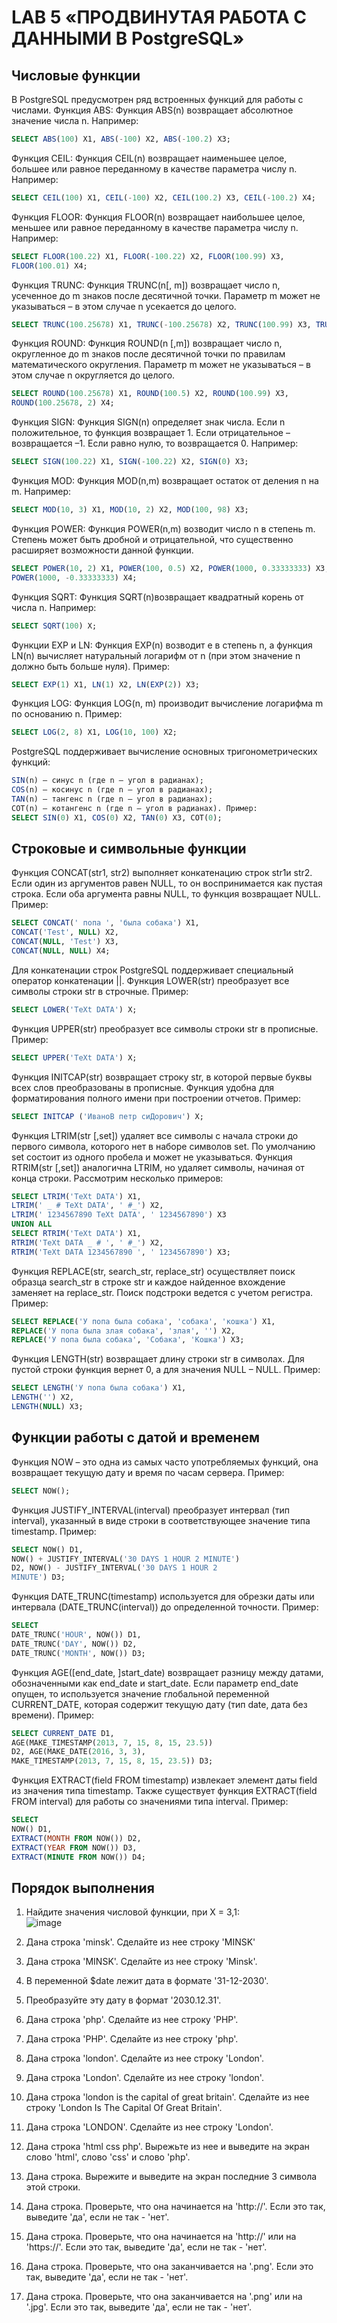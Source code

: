 # LAB 5 «ПРОДВИНУТАЯ РАБОТА С ДАННЫМИ В PostgreSQL»
## Числовые функции
В PostgreSQL предусмотрен ряд встроенных функций для работы с числами.
Функция ABS: Функция ABS(n) возвращает абсолютное значение числа n. Например:
```sql
SELECT ABS(100) X1, ABS(-100) X2, ABS(-100.2) X3;
```
Функция CEIL: Функция CEIL(n) возвращает наименьшее целое, большее или равное переданному в качестве параметра числу n. Например:
```sql
SELECT CEIL(100) X1, CEIL(-100) X2, CEIL(100.2) X3, CEIL(-100.2) X4;
```
Функция FLOOR: Функция FLOOR(n) возвращает наибольшее целое, меньшее или равное переданному в качестве параметра числу n. Например:
```sql
SELECT FLOOR(100.22) X1, FLOOR(-100.22) X2, FLOOR(100.99) X3, 
FLOOR(100.01) X4;
```
Функция TRUNC: Функция TRUNC(n[, m]) возвращает число n, усеченное до m знаков после десятичной точки. Параметр m может не указываться – в этом случае n усекается до целого.
```sql
SELECT TRUNC(100.25678) X1, TRUNC(-100.25678) X2, TRUNC(100.99) X3, TRUNC(100.25678, 2) X4;
```
Функция ROUND: Функция ROUND(n [,m]) возвращает число n, округленное до m знаков после десятичной точки по правилам математического округления. Параметр m может не указываться – в этом случае n округляется до целого.
```sql
SELECT ROUND(100.25678) X1, ROUND(100.5) X2, ROUND(100.99) X3, 
ROUND(100.25678, 2) X4;
```
Функция SIGN: Функция SIGN(n) определяет знак числа. Если n положительное, то функция возвращает 1. Если отрицательное – возвращается –1. Если равно нулю, то возвращается 0. Например:
```sql
SELECT SIGN(100.22) X1, SIGN(-100.22) X2, SIGN(0) X3;
```
Функция MOD: Функция MOD(n,m) возвращает остаток от деления n на m. Например:
```sql
SELECT MOD(10, 3) X1, MOD(10, 2) X2, MOD(100, 98) X3;
```
Функция POWER: Функция POWER(n,m) возводит число n в степень m. Степень может быть дробной и отрицательной, что существенно расширяет возможности данной функции.
```sql
SELECT POWER(10, 2) X1, POWER(100, 0.5) X2, POWER(1000, 0.33333333) X3, 
POWER(1000, -0.33333333) X4;
```
Функция SQRT: Функция SQRT(n)возвращает квадратный корень от числа n. Например:
```sql
SELECT SQRT(100) X;
```
Функции EXP и LN: Функция EXP(n) возводит e в степень n, а функция LN(n) вычисляет натуральный логарифм от n (при этом значение n должно быть больше нуля). Пример:
```sql
SELECT EXP(1) X1, LN(1) X2, LN(EXP(2)) X3;
```
Функция LOG: Функция LOG(n, m) производит вычисление логарифма m по основанию n. Пример:
```sql
SELECT LOG(2, 8) X1, LOG(10, 100) X2;
```
PostgreSQL поддерживает вычисление основных тригонометрических функций:
```sql
SIN(n) – синус n (где n – угол в радианах);
COS(n) – косинус n (где n – угол в радианах);
TAN(n) – тангенс n (где n – угол в радианах);
COT(n) – котангенс n (где n – угол в радианах). Пример:
SELECT SIN(0) X1, COS(0) X2, TAN(0) X3, COT(0);
```
## Строковые и символьные функции
Функция CONCAT(str1, str2) выполняет конкатенацию строк str1и str2. Если один из аргументов равен NULL, то он воспринимается как пустая строка. Если оба аргумента равны NULL, то функция возвращает NULL. Пример:
```sql
SELECT CONCAT(' попа ', 'была собака') X1,
CONCAT('Test', NULL) X2,
CONCAT(NULL, 'Test') X3,
CONCAT(NULL, NULL) X4;
```
Для конкатенации строк PostgreSQL поддерживает специальный оператор конкатенации ||.
Функция LOWER(str) преобразует все символы строки str в строчные. Пример:
```sql
SELECT LOWER('TeXt DATA') X;
```
Функция UPPER(str) преобразует все символы строки str в прописные. Пример:
```sql
SELECT UPPER('TeXt DATA') X;
```
Функция INITCAP(str) возвращает строку str, в которой первые буквы всех слов преобразованы в прописные. Функция удобна для форматирования полного имени при построении отчетов. Пример:
```sql
SELECT INITCAP ('ИваноВ петр сиДорович') X;
```
Функция LTRIM(str [,set]) удаляет все символы с начала строки до первого символа, которого нет в наборе символов set. По умолчанию set состоит из одного пробела и может не указываться. 
Функция RTRIM(str [,set]) аналогична LTRIM, но удаляет символы, начиная от конца строки. Рассмотрим несколько примеров:
```sql
SELECT LTRIM('TeXt DATA') X1,
LTRIM(' _ # TeXt DATA', ' #_') X2,
LTRIM(' 1234567890 TeXt DATA', ' 1234567890') X3
UNION ALL
SELECT RTRIM('TeXt DATA') X1,
RTRIM('TeXt DATA _ # ', ' #_') X2,
RTRIM('TeXt DATA 1234567890 ', ' 1234567890') X3;
```
Функция REPLACE(str, search_str, replace_str) осуществляет поиск образца search_str в строке str и каждое найденное вхождение заменяет на replace_str. Поиск подстроки ведется с учетом регистра. Пример:
```sql
SELECT REPLACE('У попа была собака', 'собака', 'кошка') X1,
REPLACE('У попа была злая собака', 'злая', '') X2,
REPLACE('У попа была собака', 'Собака', 'Кошка') X3;
```
Функция LENGTH(str) возвращает длину строки str в символах. Для пустой строки функция вернет 0, а для значения NULL – NULL. Пример:
```sql
SELECT LENGTH('У попа была собака') X1,
LENGTH('') X2,
LENGTH(NULL) X3;
```
## Функции работы с датой и временем
Функция NOW – это одна из самых часто употребляемых функций, она возвращает текущую дату и время по часам сервера. Пример:
```sql
SELECT NOW();
```
Функция JUSTIFY_INTERVAL(interval) преобразует интервал (тип interval), указанный в виде строки в соответствующее значение типа timestamp. Пример:
```sql
SELECT NOW() D1,
NOW() + JUSTIFY_INTERVAL('30 DAYS 1 HOUR 2 MINUTE')
D2, NOW() - JUSTIFY_INTERVAL('30 DAYS 1 HOUR 2
MINUTE') D3;
```
Функция DATE_TRUNC(timestamp) используется для обрезки даты или интервала (DATE_TRUNC(interval)) до определенной точности. Пример:
```sql
SELECT
DATE_TRUNC('HOUR', NOW()) D1,
DATE_TRUNC('DAY', NOW()) D2,
DATE_TRUNC('MONTH', NOW()) D3;
```
Функция AGE([end_date, ]start_date) возвращает разницу между датами, обозначенными как end_date и start_date. Если параметр end_date опущен, то используется значение глобальной переменной CURRENT_DATE, которая содержит текущую дату (тип date, дата без времени). Пример:
```sql
SELECT CURRENT_DATE D1, 
AGE(MAKE_TIMESTAMP(2013, 7, 15, 8, 15, 23.5))
D2, AGE(MAKE_DATE(2016, 3, 3),
MAKE_TIMESTAMP(2013, 7, 15, 8, 15, 23.5)) D3;
```
Функция EXTRACT(field FROM timestamp) извлекает элемент даты field из значения типа timestamp. Также существует функция EXTRACT(field FROM interval) для работы со значениями типа interval. Пример:
```sql
SELECT
NOW() D1,
EXTRACT(MONTH FROM NOW()) D2,
EXTRACT(YEAR FROM NOW()) D3,
EXTRACT(MINUTE FROM NOW()) D4;
```
## Порядок выполнения
1.	Найдите значения числовой функции, при Х = 3,1:	 
![image](https://github.com/user-attachments/assets/6628d34d-4ea5-4572-b586-9b2fffeb1a29)

2.	Дана строка 'minsk'. Сделайте из нее строку 'MINSK'
3.	Дана строка 'MINSK'. Сделайте из нее строку 'Minsk'.
4.	В переменной $date лежит дата в формате '31-12-2030'.
5.	Преобразуйте эту дату в формат '2030.12.31'.
6.	Дана строка 'php'. Сделайте из нее строку 'PHP'.
7.	Дана строка 'PHP'. Сделайте из нее строку 'php'.
8.	Дана строка 'london'. Сделайте из нее строку 'London'.
9.	Дана строка 'London'. Сделайте из нее строку 'london'.
10.	Дана строка 'london is the capital of great britain'. Сделайте из нее строку 'London Is The Capital Of Great Britain'.
11.	Дана строка 'LONDON'. Сделайте из нее строку 'London'.
12.	Дана строка 'html css php'. Вырежьте из нее и выведите на экран слово 'html', слово 'css' и слово 'php'.
13.	Дана строка. Вырежите и выведите на экран последние 3 символа этой строки.
14.	Дана строка. Проверьте, что она начинается на 'http://'. Если это так, выведите 'да', если не так - 'нет'.
15.	Дана строка. Проверьте, что она начинается на 'http://' или на 'https://'. Если это так, выведите 'да', если не так - 'нет'.
16.	Дана строка. Проверьте, что она заканчивается на '.png'. Если это так, выведите 'да', если не так - 'нет'.
17.	Дана строка. Проверьте, что она заканчивается на '.png' или на '.jpg'. Если это так, выведите 'да', если не так - 'нет'.

